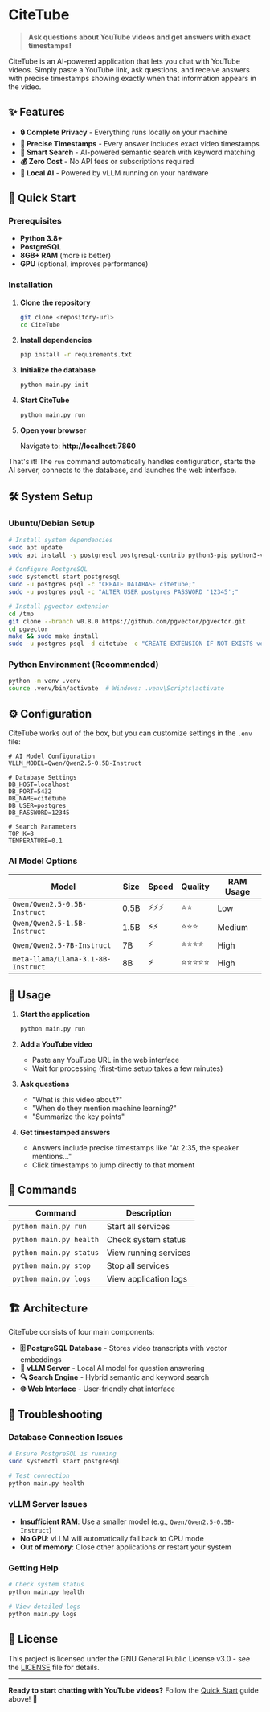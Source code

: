 # CiteTube

> **Ask questions about YouTube videos and get answers with exact timestamps!**

CiteTube is an AI-powered application that lets you chat with YouTube videos. Simply paste a YouTube link, ask questions, and receive answers with precise timestamps showing exactly when that information appears in the video.

## ✨ Features

- **🔒 Complete Privacy** - Everything runs locally on your machine
- **📍 Precise Timestamps** - Every answer includes exact video timestamps
- **🚀 Smart Search** - AI-powered semantic search with keyword matching
- **💰 Zero Cost** - No API fees or subscriptions required
- **🤖 Local AI** - Powered by vLLM running on your hardware

## 🚀 Quick Start

### Prerequisites

- **Python 3.8+**
- **PostgreSQL**
- **8GB+ RAM** (more is better)
- **GPU** (optional, improves performance)

### Installation

1. **Clone the repository**
   ```bash
   git clone <repository-url>
   cd CiteTube
   ```

2. **Install dependencies**
   ```bash
   pip install -r requirements.txt
   ```

3. **Initialize the database**
   ```bash
   python main.py init
   ```

4. **Start CiteTube**
   ```bash
   python main.py run
   ```

5. **Open your browser**
   
   Navigate to: **http://localhost:7860**

That's it! The `run` command automatically handles configuration, starts the AI server, connects to the database, and launches the web interface.

## 🛠️ System Setup

### Ubuntu/Debian Setup

```bash
# Install system dependencies
sudo apt update
sudo apt install -y postgresql postgresql-contrib python3-pip python3-venv git

# Configure PostgreSQL
sudo systemctl start postgresql
sudo -u postgres psql -c "CREATE DATABASE citetube;"
sudo -u postgres psql -c "ALTER USER postgres PASSWORD '12345';"

# Install pgvector extension
cd /tmp
git clone --branch v0.8.0 https://github.com/pgvector/pgvector.git
cd pgvector
make && sudo make install
sudo -u postgres psql -d citetube -c "CREATE EXTENSION IF NOT EXISTS vector;"
```

### Python Environment (Recommended)

```bash
python -m venv .venv
source .venv/bin/activate  # Windows: .venv\Scripts\activate
```

## ⚙️ Configuration

CiteTube works out of the box, but you can customize settings in the `.env` file:

```env
# AI Model Configuration
VLLM_MODEL=Qwen/Qwen2.5-0.5B-Instruct

# Database Settings
DB_HOST=localhost
DB_PORT=5432
DB_NAME=citetube
DB_USER=postgres
DB_PASSWORD=12345

# Search Parameters
TOP_K=8
TEMPERATURE=0.1
```

### AI Model Options

| Model | Size | Speed | Quality | RAM Usage |
|-------|------|-------|---------|-----------|
| `Qwen/Qwen2.5-0.5B-Instruct` | 0.5B | ⚡⚡⚡ | ⭐⭐ | Low |
| `Qwen/Qwen2.5-1.5B-Instruct` | 1.5B | ⚡⚡ | ⭐⭐⭐ | Medium |
| `Qwen/Qwen2.5-7B-Instruct` | 7B | ⚡ | ⭐⭐⭐⭐ | High |
| `meta-llama/Llama-3.1-8B-Instruct` | 8B | ⚡ | ⭐⭐⭐⭐⭐ | High |

## 📖 Usage

1. **Start the application**
   ```bash
   python main.py run
   ```

2. **Add a YouTube video**
   - Paste any YouTube URL in the web interface
   - Wait for processing (first-time setup takes a few minutes)

3. **Ask questions**
   - "What is this video about?"
   - "When do they mention machine learning?"
   - "Summarize the key points"

4. **Get timestamped answers**
   - Answers include precise timestamps like "At 2:35, the speaker mentions..."
   - Click timestamps to jump directly to that moment

## 🔧 Commands

| Command | Description |
|---------|-------------|
| `python main.py run` | Start all services |
| `python main.py health` | Check system status |
| `python main.py status` | View running services |
| `python main.py stop` | Stop all services |
| `python main.py logs` | View application logs |

## 🏗️ Architecture

CiteTube consists of four main components:

- **🗄️ PostgreSQL Database** - Stores video transcripts with vector embeddings
- **🤖 vLLM Server** - Local AI model for question answering
- **🔍 Search Engine** - Hybrid semantic and keyword search
- **🌐 Web Interface** - User-friendly chat interface

## 🐛 Troubleshooting

### Database Connection Issues
```bash
# Ensure PostgreSQL is running
sudo systemctl start postgresql

# Test connection
python main.py health
```

### vLLM Server Issues
- **Insufficient RAM**: Use a smaller model (e.g., `Qwen/Qwen2.5-0.5B-Instruct`)
- **No GPU**: vLLM will automatically fall back to CPU mode
- **Out of memory**: Close other applications or restart your system

### Getting Help
```bash
# Check system status
python main.py health

# View detailed logs
python main.py logs
```

## 📄 License

This project is licensed under the GNU General Public License v3.0 - see the [LICENSE](LICENSE) file for details.

---

**Ready to start chatting with YouTube videos?** Follow the [Quick Start](#-quick-start) guide above! 🚀